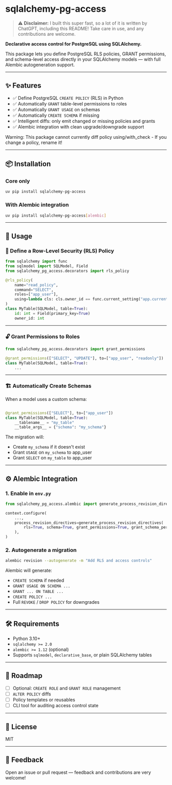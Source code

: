 # sqlalchemy-pg-access

> ⚠️ **Disclaimer:** I built this super fast, so a lot of it is written by ChatGPT, including this README! Take care in use, and any contributions are welcome.

**Declarative access control for PostgreSQL using SQLAlchemy.**

This package lets you define PostgreSQL RLS policies, GRANT permissions, and schema-level access directly in your SQLAlchemy models — with full Alembic autogeneration support.

---

## ✨ Features

- ✅ Define PostgreSQL `CREATE POLICY` (RLS) in Python
- ✅ Automatically `GRANT` table-level permissions to roles
- ✅ Automatically `GRANT USAGE` on schemas
- ✅ Automatically `CREATE SCHEMA` if missing
- ✅ Intelligent diffs: only emit changed or missing policies and grants
- ✅ Alembic integration with clean upgrade/downgrade support

Warning: This package cannot currently diff policy using/with_check - If you change a policy, rename it!

---

## 📦 Installation

### Core only

```bash
uv pip install sqlalchemy-pg-access
```

### With Alembic integration

```bash
uv pip install sqlalchemy-pg-access[alembic]
```

---

## 🧱 Usage

### 🔐 Define a Row-Level Security (RLS) Policy

```python
from sqlalchemy import func
from sqlmodel import SQLModel, Field
from sqlalchemy_pg_access.decorators import rls_policy

@rls_policy(
    name="read_policy",
    command="SELECT",
    roles=["app_user"],
    using=lambda cls: cls.owner_id == func.current_setting("app.current_user_id").cast(int)
)
class MyTable(SQLModel, table=True):
    id: int = Field(primary_key=True)
    owner_id: int
```

---

### 🔓 Grant Permissions to Roles

```python
from sqlalchemy_pg_access.decorators import grant_permissions

@grant_permissions(["SELECT", "UPDATE"], to=["app_user", "readonly"])
class MyTable(SQLModel, table=True):
    ...
```

---

### 🏗️ Automatically Create Schemas

When a model uses a custom schema:

```python

@grant_permissions(["SELECT"], to=["app_user"])
class MyTable(SQLModel, table=True):
    __tablename__ = "my_table"
    __table_args__ = {"schema": "my_schema"}
```

The migration will:

- Create `my_schema` if it doesn't exist
- Grant `USAGE` on `my_schema` to app_user
- Grant `SELECT` on `my_table` to app_user

---

## ⚙️ Alembic Integration

### 1. Enable in `env.py`

```python
from sqlalchemy_pg_access.alembic import generate_process_revision_directives

context.configure(
    ...,
    process_revision_directives=generate_process_revision_directives(
        rls=True, schema=True, grant_permissions=True, grant_schema_permissions=True
    ),
)
```

### 2. Autogenerate a migration

```bash
alembic revision --autogenerate -m "Add RLS and access controls"
```

Alembic will generate:

- `CREATE SCHEMA` if needed
- `GRANT USAGE ON SCHEMA ...`
- `GRANT ... ON TABLE ...`
- `CREATE POLICY ...`
- Full `REVOKE` / `DROP POLICY` for downgrades

---

## 🛠 Requirements

- Python 3.10+
- `sqlalchemy >= 2.0`
- `alembic >= 1.12` (optional)
- Supports `sqlmodel`, `declarative_base`, or plain SQLAlchemy tables

---

## 🧪 Roadmap

- [ ] Optional: `CREATE ROLE` and `GRANT ROLE` management
- [ ] `ALTER POLICY` diffs
- [ ] Policy templates or reusables
- [ ] CLI tool for auditing access control state

---

## 📄 License

MIT

---

## 💬 Feedback

Open an issue or pull request — feedback and contributions are very welcome!
